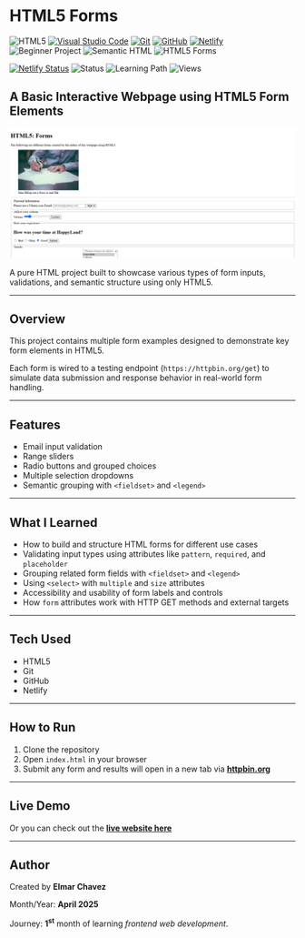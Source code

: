 # HTML5 Forms

![HTML5](https://img.shields.io/badge/HTML5-E34F26?style=for-the-badge&logo=html5&logoColor=white)
[![Visual Studio Code](https://img.shields.io/badge/VS%20Code-007ACC?style=for-the-badge&logo=visual-studio-code&logoColor=white)](https://code.visualstudio.com/)
[![Git](https://img.shields.io/badge/Git-F05032?style=for-the-badge&logo=git&logoColor=white)](https://git-scm.com/)
[![GitHub](https://img.shields.io/badge/GitHub-181717?style=for-the-badge&logo=github&logoColor=white)](https://github.com/)
[![Netlify](https://img.shields.io/badge/Netlify-00C7B7?style=for-the-badge&logo=netlify&logoColor=white)](https://www.netlify.com/)
![Beginner Project](https://img.shields.io/badge/Beginner%20Project-25D366?style=for-the-badge)
![Semantic HTML](https://img.shields.io/badge/Semantic%20HTML-ff9800?style=for-the-badge)
![HTML5 Forms](https://img.shields.io/badge/HTML5%20Forms-4CAF50?style=for-the-badge&logo=wpexplorer&logoColor=white)

[![Netlify Status](https://api.netlify.com/api/v1/badges/f25c7079-7550-40b7-8bbf-b9837a3bfccd/deploy-status)](https://html5-forms-jiro.netlify.app/)
![Status](https://img.shields.io/badge/status-complete-brightgreen)
![Learning Path](https://img.shields.io/badge/learning%20path-month%201-blue)
![Views](https://visitor-badge.laobi.icu/badge?page_id=CodingWithJiro.beginner-portfolio-website-forms&left_text=repo%20views)

## A Basic Interactive Webpage using HTML5 Form Elements

![Screenshot of the project](./screenshot.png)

A pure HTML project built to showcase various types of form inputs, validations, and semantic structure using only HTML5.

---

## Overview

This project contains multiple form examples designed to demonstrate key form elements in HTML5.

Each form is wired to a testing endpoint (`https://httpbin.org/get`) to simulate data submission and response behavior in real-world form handling.

---

## Features

- Email input validation
- Range sliders
- Radio buttons and grouped choices
- Multiple selection dropdowns
- Semantic grouping with `<fieldset>` and `<legend>`

---

## What I Learned

- How to build and structure HTML forms for different use cases
- Validating input types using attributes like `pattern`, `required`, and `placeholder`
- Grouping related form fields with `<fieldset>` and `<legend>`
- Using `<select>` with `multiple` and `size` attributes
- Accessibility and usability of form labels and controls
- How `form` attributes work with HTTP GET methods and external targets

---

## Tech Used

- HTML5
- Git
- GitHub
- Netlify

---

## How to Run

1. Clone the repository
2. Open `index.html` in your browser
3. Submit any form and results will open in a new tab via **[httpbin.org](https://httpbin.org)**

---

## Live Demo

Or you can check out the **[live website here](https://html5-forms-jiro.netlify.app/)**

---

## Author

Created by **Elmar Chavez**

Month/Year: **April 2025**

Journey: **1<sup>st</sup>** month of learning _frontend web development_.

